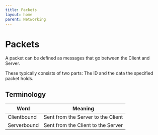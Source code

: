 ```yaml
---
title: Packets
layout: home
parent: Networking
---
```


# Packets
A packet can be defined as messages that go between the Client and Server.

These typically consists of two parts: The ID and the data the specified packet holds.

## Terminology

| Word | Meaning |
| --- | --- |
| Clientbound | Sent from the Server to the Client |
| Serverbound | Sent from the Client to the Server |
